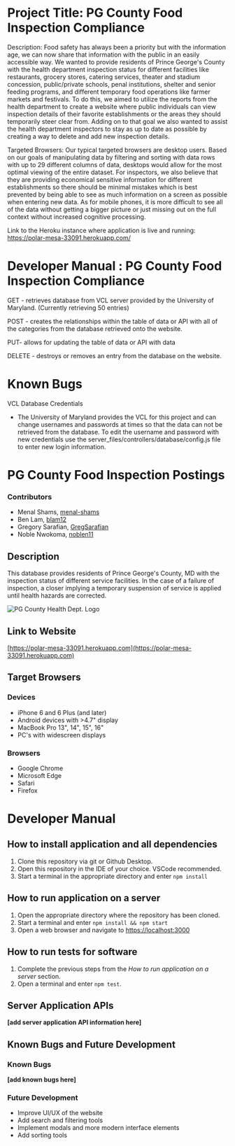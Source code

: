 # Project Title: PG County Food Inspection Compliance
Description: Food safety has always been a priority but with the information age, we can now share that information with the public in an easily accessible way. We wanted to provide residents of Prince George's County with the health department inspection status for different facilities like restaurants, grocery stores, catering services, theater and stadium concession, public/private schools, penal institutions, shelter and senior feeding programs, and different temporary food operations like farmer markets and festivals. To do this, we aimed to utilize the reports from the health department to create a website where public individuals can view inspection details of their favorite establishments or the areas they should temporarily steer clear from. Adding on to that goal we also wanted to assist the health department inspectors to stay as up to date as possible by creating a way to delete and add new inspection details.     

Targeted Browsers: Our typical targeted browsers are desktop users. Based on our goals of manipulating data by filtering and sorting with data rows with up to 29 different columns of data, desktops would allow for the most optimal viewing of the entire dataset. For inspectors, we also believe that they are providing economical sensitive information for different establishments so there should be minimal mistakes which is best prevented by being able to see as much information on a screen as possible when entering new data. As for mobile phones, it is more difficult to see all of the data without getting a bigger picture or just missing out on the full context without increased cognitive processing.

Link to the Heroku instance where application is live and running:
    https://polar-mesa-33091.herokuapp.com/


# Developer Manual : PG County Food Inspection Compliance

GET - retrieves database from VCL server provided by the University of Maryland. (Currently retrieving 50 entries) 

POST - creates the relationships within the table of data or API with all of the categories from the database retrieved onto the website. 

PUT- allows for updating the table of data or API with data 

DELETE - destroys or removes an entry from the database on the website. 

# Known Bugs 

VCL Database Credentials
- The University of Maryland provides the VCL for this project and can change usernames and passwords at times so that the data can not be retrieved from the database. To edit the username and password with new credentials use the server_files/controllers/database/config.js file to enter new login information. 
# PG County Food Inspection Postings
### Contributors
* Menal Shams, [menal-shams](https://github.com/menal-shams)
* Ben Lam, [blam12](https://github.com/blam12)
* Gregory Sarafian, [GregSarafian](https://github.com/GregSarafian)
* Noble Nwokoma, [noblen11](https://github.com/noblen11)

## Description
This database provides residents of Prince George's County, MD with the inspection status of different service facilities. In the case of a failure of inspection, a closer implying a temporary suspension of service is applied until health hazards are corrected.

![PG County Health Dept. Logo](https://polar-mesa-33091.herokuapp.com/images/pg_healthDepartment_logo.jpeg)

## Link to Website
[https://polar-mesa-33091.herokuapp.com](https://polar-mesa-33091.herokuapp.com)

## Target Browsers
### Devices
* iPhone 6 and 6 Plus (and later)
* Android devices with >4.7" display
* MacBook Pro 13", 14", 15", 16"
* PC's with widescreen displays

### Browsers
* Google Chrome
* Microsoft Edge
* Safari
* Firefox

# Developer Manual

## How to install application and all dependencies
1. Clone this repository via git or Github Desktop.
2. Open this repository in the IDE of your choice. VSCode recommended.
3. Start a terminal in the appropriate directory and enter `npm install`

## How to run application on a server
1. Open the appropriate directory where the repository has been cloned.
2. Start a terminal and enter `npm install && npm start`
3. Open a web browser and navigate to [https://localhost:3000](https://localhost:3000)

## How to run tests for software
1. Complete the previous steps from the _How to run application on a server_ section.
2. Open a terminal and enter `npm test`.

## Server Application APIs
**[add server application API information here]**

## Known Bugs and Future Development
### Known Bugs
**[add known bugs here]**

### Future Development
* Improve UI/UX of the website
* Add search and filtering tools
* Implement modals and more modern interface elements
* Add sorting tools
